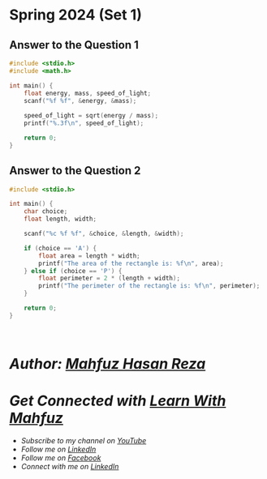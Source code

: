 # Spring 2024 (Set 1)

## Answer to the Question 1
```c
#include <stdio.h>
#include <math.h>

int main() {
    float energy, mass, speed_of_light;
    scanf("%f %f", &energy, &mass);
    
    speed_of_light = sqrt(energy / mass);
    printf("%.3f\n", speed_of_light);

    return 0;
}
```


## Answer to the Question 2

```c
#include <stdio.h>

int main() {
    char choice;
    float length, width;

    scanf("%c %f %f", &choice, &length, &width);

    if (choice == 'A') {
        float area = length * width;
        printf("The area of the rectangle is: %f\n", area);
    } else if (choice == 'P') {
        float perimeter = 2 * (length + width);
        printf("The perimeter of the rectangle is: %f\n", perimeter);
    }

    return 0;
}
```

<br>

# _Author: [Mahfuz Hasan Reza](https://github.com/mahfuzhasanreza/)_
# _Get Connected with [Learn With Mahfuz](https://www.youtube.com/@learn-with-mahfuz)_
  - _Subscribe to my channel on [YouTube](https://www.youtube.com/@learn-with-mahfuz)_
  - _Follow me on [LinkedIn](https://www.linkedin.com/company/learn-with-mahfuz)_
  - _Follow me on [Facebook](https://www.facebook.com/LearnWithMahfuzLWM)_
  - _Connect with me on [LinkedIn](https://www.linkedin.com/in/mahfuzhasanreza/)_
